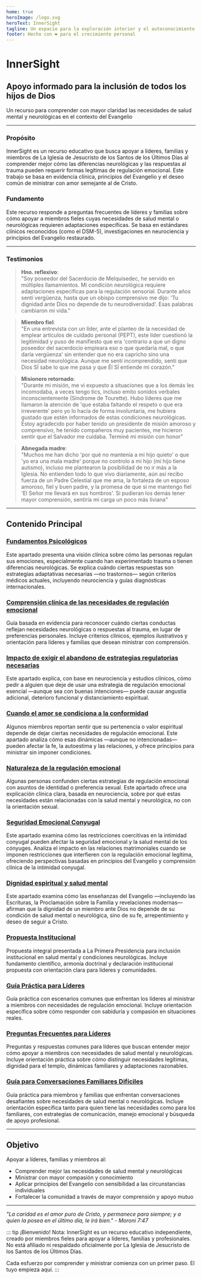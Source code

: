 ```yaml
---
home: true
heroImage: /logo.svg
heroText: InnerSight
tagline: Un espacio para la exploración interior y el autoconocimiento
footer: Hecho con ❤️ para el crecimiento personal
---
```

<!--contenido -->

<!--<ContenidoActual />-->

# InnerSight  
## Apoyo informado para la inclusión de todos los hijos de Dios  

Un recurso para comprender con mayor claridad las necesidades de salud mental y neurológicas en el contexto del Evangelio

---

### Propósito

InnerSight es un recurso educativo que busca apoyar a líderes, familias y miembros de La Iglesia de Jesucristo de los Santos de los Últimos Días al comprender mejor cómo las diferencias neurológicas y las respuestas al trauma pueden requerir formas legítimas de regulación emocional. Este trabajo se basa en evidencia clínica, principios del Evangelio y el deseo común de ministrar con amor semejante al de Cristo. 

### Fundamento

Este recurso responde a preguntas frecuentes de líderes y familias sobre cómo apoyar a miembros fieles cuyas necesidades de salud mental o neurológicas requieren adaptaciones específicas. Se basa en estándares clínicos reconocidos (como el DSM-5), investigaciones en neurociencia y principios del Evangelio restaurado.

---

### Testimonios

> **Hno. reflexivo**: \
> "Soy poseedor del Sacerdocio de Melquisedec, he servido en múltiples llamamientos. Mi condición neurológica requiere adaptaciones específicas para la regulación sensorial. Durante años sentí vergüenza, hasta que un obispo comprensivo me dijo: 'Tu dignidad ante Dios no depende de tu neurodiversidad'. Esas palabras cambiaron mi vida."

> **Miembro fiel**: \
> "En una entrevista con un líder, ante el planteo de la necesidad de emplear artículos de cuidado personal (PEPT), este líder cuestionó la legitimidad y puso de manifiesto que era 'contrario a que un digno poseedor del sacerdocio empleara eso o que quedaría mal, o que daría vergüenza' sin entender que no era capricho sino una necesidad neurológica. Aunque me sentí incomprendido, sentí que Dios SÍ sabe lo que me pasa y que Él SÍ entiende mi corazón."

> **Misionero retornado**: \
> "Durante mi misión, me vi expuesto a situaciones que a los demás les incomodaba, a veces tengo tics, incluso emito sonidos verbales inconscientemente (Síndrome de Tourette). Hubo líderes que me llamaron la atención de 'que estaba faltando el respeto o que era irreverente' pero yo lo hacía de forma involuntaria, me hubiera gustado que estén informados de estas condiciones neurológicas. Estoy agradecido por haber tenido un presidente de misión amoroso y comprensivo, he tenido compañeros muy pacientes, me hicieron sentir que el Salvador me cuidaba. Terminé mi misión con honor"

> **Abnegada madre**: \
> "Muchos me han dicho 'por qué no mantenía a mi hijo quieto' o que 'yo era una mala madre' porque no controlo a mi hijo (mi hijo tiene autismo), incluso me plantearon la posibilidad de no ir más a la Iglesia. No entienden todo lo que vivo diariamente, aún así recibo fuerza de un Padre Celestial que me ama, la fortaleza de un esposo amoroso, fiel y buen padre, y la promesa de que si me mantengo fiel 'El Señor me llevará en sus hombros'. Si pudieran los demás tener mayor comprensión, sentiría mi carga un poco más liviana"

---

## Contenido Principal

### [Fundamentos Psicológicos](/InnerSight/es/analisis_psicologico_apropiado_v2)
Este apartado presenta una visión clínica sobre cómo las personas regulan sus emociones, especialmente cuando han experimentado trauma o tienen diferencias neurológicas. Se explica cuándo ciertas respuestas son estrategias adaptativas necesarias —no trastornos— según criterios médicos actuales, incluyendo neurociencia y guías diagnósticas internacionales. 

### [Comprensión clínica de las necesidades de regulación emocional](/InnerSight/es/fundamento_cientifico_validacion)
Guía basada en evidencia para reconocer cuándo ciertas conductas reflejan necesidades neurológicas o respuestas al trauma, en lugar de preferencias personales. Incluye criterios clínicos, ejemplos ilustrativos y orientación para líderes y familias que desean ministrar con comprensión.


### [Impacto de exigir el abandono de estrategias regulatorias necesarias](/InnerSight/es/efectos_de_restricciones_coercitiva)
Este apartado explica, con base en neurociencia y estudios clínicos, cómo pedir a alguien que deje de usar una estrategia de regulación emocional esencial —aunque sea con buenas intenciones— puede causar angustia adicional, deterioro funcional y distanciamiento espiritual. 


### [Cuando el amor se condiciona a la conformidad](/InnerSight/es/chantaje_emocional)
Algunos miembros reportan sentir que su pertenencia o valor espiritual depende de dejar ciertas necesidades de regulación emocional. Este apartado analiza cómo esas dinámicas —aunque no intencionadas— pueden afectar la fe, la autoestima y las relaciones, y ofrece principios para ministrar sin imponer condiciones.

### [Naturaleza de la regulación emocional](/InnerSight/es/Naturaleza_regulacion_emocional)
Algunas personas confunden ciertas estrategias de regulación emocional con asuntos de identidad o preferencia sexual. Este apartado ofrece una explicación clínica clara, basada en neurociencia, sobre por qué estas necesidades están relacionadas con la salud mental y neurológica, no con la orientación sexual. 

### [Seguridad Emocional Conyugal](/InnerSight/es/Seguridad_Emocional_Conyugal)
Este apartado examina cómo las restricciones coercitivas en la intimidad conyugal pueden afectar la seguridad emocional y la salud mental de los cónyuges. Analiza el impacto en las relaciones matrimoniales cuando se imponen restricciones que interfieren con la regulación emocional legítima, ofreciendo perspectivas basadas en principios del Evangelio y comprensión clínica de la intimidad conyugal.

### [Dignidad espiritual y salud mental](/InnerSight/es/sacerdocio_salud_mental_apropiado_v5)  
Este apartado examina cómo las enseñanzas del Evangelio —incluyendo las Escrituras, la Proclamación sobre la Familia y revelaciones modernas— afirman que la dignidad de un miembro ante Dios no depende de su condición de salud mental o neurológica, sino de su fe, arrepentimiento y deseo de seguir a Cristo. 

### [Propuesta Institucional](/InnerSight/es/propuesta_v1_esp)
Propuesta integral presentada a La Primera Presidencia para inclusión institucional en salud mental y condiciones neurológicas. Incluye fundamento científico, armonía doctrinal y declaración institucional propuesta con orientación clara para líderes y comunidades.

### [Guía Práctica para Líderes](/InnerSight/es/guia_practica_lideres)
Guía práctica con escenarios comunes que enfrentan los líderes al ministrar a miembros con necesidades de regulación emocional. Incluye orientación específica sobre cómo responder con sabiduría y compasión en situaciones reales.

### [Preguntas Frecuentes para Líderes](/InnerSight/es/PreguntasFrecuentes)
Preguntas y respuestas comunes para líderes que buscan entender mejor cómo apoyar a miembros con necesidades de salud mental y neurológicas. Incluye orientación práctica sobre cómo distinguir necesidades legítimas, dignidad para el templo, dinámicas familiares y adaptaciones razonables.

### [Guía para Conversaciones Familiares Difíciles](/InnerSight/es/Guia_conversacion)
Guía práctica para miembros y familias que enfrentan conversaciones desafiantes sobre necesidades de salud mental o neurológicas. Incluye orientación específica tanto para quien tiene las necesidades como para los familiares, con estrategias de comunicación, manejo emocional y búsqueda de apoyo profesional.

---

## Objetivo

Apoyar a líderes, familias y miembros al: 

- Comprender mejor las necesidades de salud mental y neurológicas
- Ministrar con mayor compasión y conocimiento
- Aplicar principios del Evangelio con sensibilidad a las circunstancias individuales
- Fortalecer la comunidad a través de mayor comprensión y apoyo mutuo

---

*"La caridad es el amor puro de Cristo, y permanece para siempre; y a quien la posea en el último día, le irá bien." - Moroni 7:47*

::: tip ¡Bienvenido!
Nota: InnerSight es un recurso educativo independiente, creado por miembros fieles para apoyar a líderes, familias y profesionales. No está afiliado ni respaldado oficialmente por La Iglesia de Jesucristo de los Santos de los Últimos Días.


Cada esfuerzo por comprender y ministrar comienza con un primer paso. El tuyo empieza aquí.
:::
